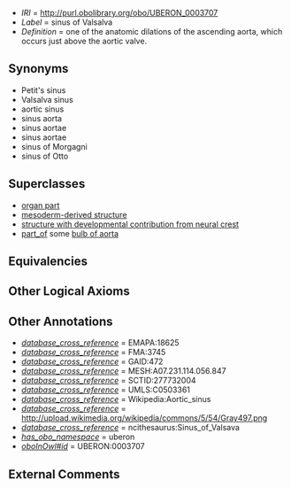  * *IRI* = http://purl.obolibrary.org/obo/UBERON_0003707
 * *Label* = sinus of Valsalva
 * *Definition* = one of the anatomic dilations of the ascending aorta, which occurs just above the aortic valve.

## Synonyms

 * Petit's sinus
 * Valsalva sinus
 * aortic sinus
 * sinus aorta
 * sinus aortae
 * sinus aortae
 * sinus of Morgagni
 * sinus of Otto

## Superclasses

 * [organ part](../../UBERON/64/UBERON_0000064.md)
 * [mesoderm-derived structure](../../UBERON/20/UBERON_0004120.md)
 * [structure with developmental contribution from neural crest](../../UBERON/14/UBERON_0010314.md)
 * [part_of](../../BFO/50/BFO_0000050.md) some [bulb of aorta](../../UBERON/72/UBERON_0010172.md)

## Equivalencies


## Other Logical Axioms


## Other Annotations

 * *[database_cross_reference](../../ef/oboInOwl#hasDbXref.md)* = EMAPA:18625
 * *[database_cross_reference](../../ef/oboInOwl#hasDbXref.md)* = FMA:3745
 * *[database_cross_reference](../../ef/oboInOwl#hasDbXref.md)* = GAID:472
 * *[database_cross_reference](../../ef/oboInOwl#hasDbXref.md)* = MESH:A07.231.114.056.847
 * *[database_cross_reference](../../ef/oboInOwl#hasDbXref.md)* = SCTID:277732004
 * *[database_cross_reference](../../ef/oboInOwl#hasDbXref.md)* = UMLS:C0503361
 * *[database_cross_reference](../../ef/oboInOwl#hasDbXref.md)* = Wikipedia:Aortic_sinus
 * *[database_cross_reference](../../ef/oboInOwl#hasDbXref.md)* = http://upload.wikimedia.org/wikipedia/commons/5/54/Gray497.png
 * *[database_cross_reference](../../ef/oboInOwl#hasDbXref.md)* = ncithesaurus:Sinus_of_Valsava
 * *[has_obo_namespace](../../ce/oboInOwl#hasOBONamespace.md)* = uberon
 * *[oboInOwl#id](../../id/oboInOwl#id.md)* = UBERON:0003707

## External Comments

